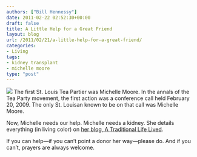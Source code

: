 ```yaml
---
authors: ["Bill Hennessy"]
date: 2011-02-22 02:52:30+00:00
draft: false
title: A Little Help for a Great Friend
layout: blog
url: /2011/02/21/a-little-help-for-a-great-friend/
categories:
- Living
tags:
- kidney transplant
- michelle moore
type: "post"
---
```


![](https://journeymapp.com/hennessysview/wp-content/uploads/2012/02/warrencoteaparty-michelle3.jpg?w=119)
The first St. Louis Tea Partier was Michelle Moore. In the annals of the Tea Party movement, the first action was a conference call held February 20, 2009. The only St. Louisan known to be on that call was Michelle Moore.

 

Now, Michelle needs our help. Michelle needs a kidney. She details everything (in living color) on [her blog, A Traditional Life Lived](https://www.atraditionallifelived.com/2011/02/kideny-update-no-bikini-for-youand.html).

 

If you can help—if you can’t point a donor her way—please do. And if you can’t, prayers are always welcome.
